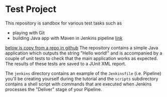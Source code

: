 # Test Project

This repository is sandbox for various test tasks such as
* playing with Git
* building Java app with Maven in Jenkins pipeline [link](https://jenkins.io/doc/tutorials/build-a-java-app-with-maven)

[below is copy from a repo in github](https://github.com/jenkins-docs/simple-java-maven-app)
The repository contains a simple Java application which outputs the string
"Hello world!" and is accompanied by a couple of unit tests to check that the
main application works as expected. The results of these tests are saved to a
JUnit XML report.

The `jenkins` directory contains an example of the `Jenkinsfile` (i.e. Pipeline)
you'll be creating yourself during the tutorial and the `scripts` subdirectory
contains a shell script with commands that are executed when Jenkins processes
the "Deliver" stage of your Pipeline.